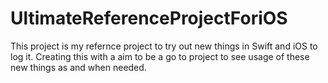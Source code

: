 # UltimateReferenceProjectForiOS

This project is my refernce project to try out new things in Swift and iOS to log it. Creating this with a aim to be a go to project to see usage of these new things as and when needed.
